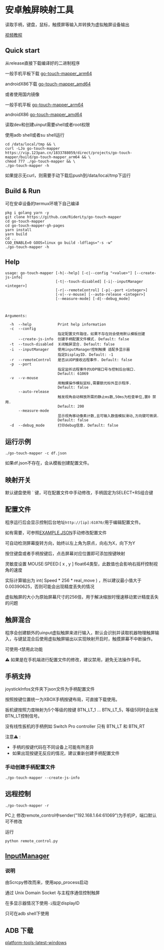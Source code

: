 # 安卓触屏映射工具

读取手柄，键盘，鼠标，触摸屏等输入并转换为虚拟触屏设备输出

[视频教程](https://www.bilibili.com/video/BV1XtgeztEvY/)

## Quick start

从release直接下载编译好的二进制程序

一般手机平板下载 [go-touch-mapper_arm64](https://github.com/RiderLty/go-touch-mapper/releases/latest/download/go-touch-mapper_arm64)

androidX86下载 [go-touch-mapper_amd64](https://github.com/RiderLty/go-touch-mapper/releases/latest/download/go-touch-mapper_amd64)

或者使用国内镜像

一般手机平板 [go-touch-mapper_arm64](https://vip.123pan.cn/1833788059/direct/projects/go-touch-mapper/build/go-touch-mapper_arm64)

androidX86 [go-touch-mapper_amd64](https://vip.123pan.cn/1833788059/direct/projects/go-touch-mapper/build/go-touch-mapper_amd64)

读取dev和创建uinput需要shell或者root权限

使用adb shell或者su shell运行

```
cd /data/local/tmp && \ 
curl -LJo go-touch-mapper https://vip.123pan.cn/1833788059/direct/projects/go-touch-mapper/build/go-touch-mapper_arm64 && \
chmod 777 ./go-touch-mapper && \
./go-touch-mapper -h
```
如果提示无curl，则需要手动下载后push到/data/local/tmp下运行

## Build & Run

可在安卓设备的termux环境下自己编译
```
pkg i golang yarn -y
git clone https://github.com/RiderLty/go-touch-mapper
cd go-touch-mapper
cd go-touch-mapper-gh-pages
yarn install
yarn build
cd ..
CGO_ENABLE=0 GOOS=linux go build -ldflags="-s -w"
./go-touch-mapper -h
```

## Help

```
usage: go-touch-mapper [-h|--help] [-c|--config "<value>"] [--create-js-info]
                       [-t|--touch-disabled] [-i|--inputManager <integer>]
                       [-r|--remoteControl] [-p|--port <integer>]
                       [-v|--v-mouse] [--auto-release <integer>]
                       [--measure-mode] [-d|--debug_mode]



Arguments:

  -h  --help            Print help information
  -c  --config
                        指定配置文件路径，如果不存在则会使用默认模板创建
      --create-js-info  创建手柄配置文件模式. Default: false
  -t  --touch-disabled  关闭触屏混合. Default: false
  -i  --inputManager    使用inputManager控制触摸 适配多显示器
                        指定DisplayID. Default: -1
  -r  --remoteControl   是否从UDP接收远程事件. Default: false
  -p  --port
                        指定监听远程事件的UDP端口号与控制后台端口.
                        Default: 61069
  -v  --v-mouse
                        用触摸操作模拟鼠标,需要额光标外显示程序.
                        Default: false
      --auto-release
                        触发视角自动释放所需的静止ms数,50ms为检查单位,置0 禁用.
                        Default: 200
      --measure-mode
                        显示视角移动像素计数,且可输入数值模拟滑动,方向键可微调.
                        Default: false
  -d  --debug_mode      打印debug信息. Default: false
```
## 运行示例

```
./go-touch-mapper -c df.json
```

如果df.json不存在，会从模板创建配置文件。


## 映射开关
默认键盘使用 ` 键，可在配置文件中手动修改，手柄固定为SELECT+RS组合键

## 配置文件

程序运行后会显示控制后台地址```http://[ip]:61070/```用于编辑配置文件。

如有需要，可参照[EXAMPLE.JSON](https://github.com/RiderLty/go-touch-mapper/blob/main/configs/EXAMPLE.JSON)手动修改配置文件

可自动检测屏幕旋转方向，始终以左上角为原点，向右为X，向下为Y

按住键盘或者手柄按键后，点击屏幕对应位置即可添加按键映射

灵敏度设置 MOUSE:SPEED:[ x , y ] float64类型，此数值也会影响右摇杆控制视角的速度

实际计算输出为 int( Speed * 256 * real_move ) ，所以建议最小值大于0.00390625，否则可能会出现精度丢失的情况

虚拟触屏的大小为原始屏幕尺寸的256倍，用于解决缩放时慢速移动累计精度丢失的问题

## 触屏混合

程序会创建额外的uinput虚拟触屏来进行输入，默认会识别并读取机器物理触屏输入，与键鼠混合后使用虚拟触屏输出以实现映射开启时，触摸屏幕不中断操作。

可使用-t禁用此功能

⚠ 如果是在手机端进行配置文件的修改，建议禁用，避免无法操作手机。

## 手柄支持
joystickInfos文件夹下json文件为手柄配置文件

按照按键位置统一为XBOX手柄按键布局，可直接下载使用。

扳机键按照力度映射为5个等级的按键 BTN_LT_1 ... BTN_LT_5，等级5同时会出发BTN_LT控制信号。

没有线性扳机的手柄例如 Switch Pro controller 只有 BTN_LT 和 BTN_RT

  注意⚠ : 

* 手柄的按键代码在不同设备上可能有所差异
* 如果出现按键无反应的情况，建议重新创建手柄配置文件

### 手动创建手柄配置文件
```
./go-touch-mapper --create-js-info 
```

## 远程控制
```
./go-touch-mapper -r
```
PC上 修改remote_control中sender("192.168.1.64:61069")为手机IP，端口默认可不修改

运行

``` 
python remote_control.py 
```
## [InputManager](https://github.com/RiderLty/inputManager-touch-interface)
### 说明
由Scrcpy修改而来，使用app_process启动

通过 Unix Domain Socket 与主程序通信控制触屏

在多显示器情况下使用```-i```指定displayID

只可在adb shell下使用

## ADB 下载

[platform-tools-latest-windows](https://vip.123pan.cn/1833788059/23477218)
